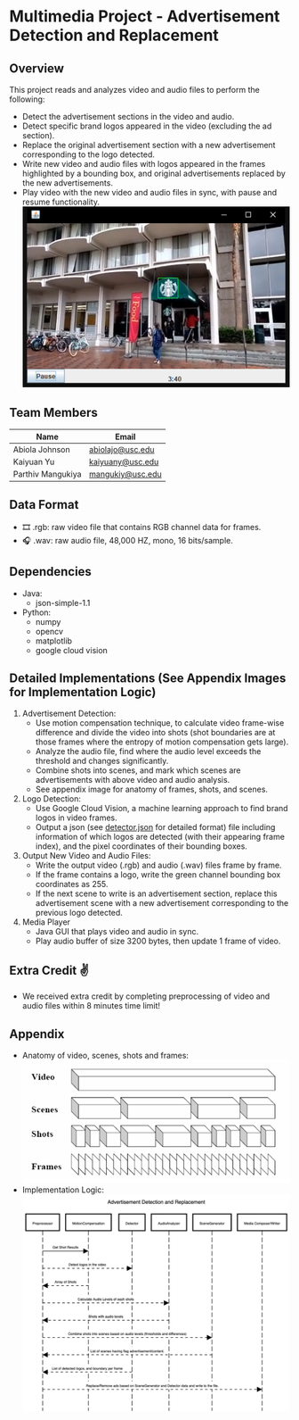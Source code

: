 # Multimedia Project - Advertisement Detection and Replacement
## Overview
This project reads and analyzes video and audio files to perform the following: <br>
* Detect the advertisement sections in the video and audio.
* Detect specific brand logos appeared in the video (excluding the ad section).
* Replace the original advertisement section with a new advertisement corresponding to the logo detected.
* Write new video and audio files with logos appeared in the frames highlighted by a bounding box,
and original advertisements replaced by the new advertisements.
* Play video with the new video and audio files in sync, with pause and resume functionality.
![](images/clip.png)
## Team Members
| Name | Email                                |
| --- |--------------------------------------|
| Abiola Johnson | [abiolajo@usc.edu](abiolajo@usc.edu) |
|Kaiyuan Yu | [kaiyuany@usc.edu](kaiyuany@usc.edu) |
|Parthiv Mangukiya | [mangukiy@usc.edu](mangukiy@usc.edu) |
## Data Format
* 🎞️ .rgb: raw video file that contains RGB channel data for frames.
* 🎧 .wav: raw audio file, 48,000 HZ, mono, 16 bits/sample.

## Dependencies 
* Java:
  * json-simple-1.1
* Python:
  * numpy
  * opencv
  * matplotlib
  * google cloud vision

## Detailed Implementations (See Appendix Images for Implementation Logic)
1. Advertisement Detection:
   * Use motion compensation technique, to calculate video frame-wise difference and divide the video into 
   shots (shot boundaries are at those frames where the entropy of motion compensation gets large).
   * Analyze the audio file, find where the audio level exceeds the threshold and changes significantly.
   * Combine shots into scenes, and mark which scenes are advertisements with above video and audio analysis.
   * See appendix image for anatomy of frames, shots, and scenes.
2. Logo Detection:
   * Use Google Cloud Vision, a machine learning approach to find brand logos in video frames.
   * Output a json (see [detector.json](detector.json) for detailed format) file including information of which 
   logos are detected (with their appearing frame index), and the pixel coordinates of their bounding boxes.
3. Output New Video and Audio Files:
   * Write the output video (.rgb) and audio (.wav) files frame by frame. 
   * If the frame contains a logo, write the green channel bounding box coordinates as 255.
   * If the next scene to write is an advertisement section, replace this advertisement scene with a new advertisement
   corresponding to the previous logo detected.
4. Media Player
   * Java GUI that plays video and audio in sync.
   * Play audio buffer of size 3200 bytes, then update 1 frame of video.

## Extra Credit ✌️
* We received extra credit by completing preprocessing of video and audio files within 8 minutes time limit!

## Appendix
* Anatomy of video, scenes, shots and frames: <br>
![](images/anatomy.png)
* Implementation Logic:
![](images/diagram.png)
